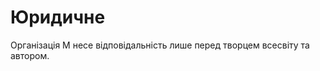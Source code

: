 # Юридичне

<subject>Організація М</subject> несе відповідальність лише перед творцем всесвіту та автором.